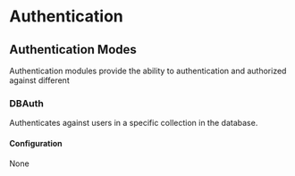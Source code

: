 # Authentication

## Authentication Modes

Authentication modules provide the ability to authentication and authorized against different

### DBAuth

Authenticates against users in a specific collection in the database.

#### Configuration

None